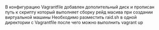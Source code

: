 В конфигурацию Vagrantfile добавлен дополительный диск и прописан путь к скрипту который выполняет сборку рейд масива при создании виртуальной машины
Необходимо разместить raid.sh в одной директории с Vagrantfile после чего можно выполнить vagrant up 
